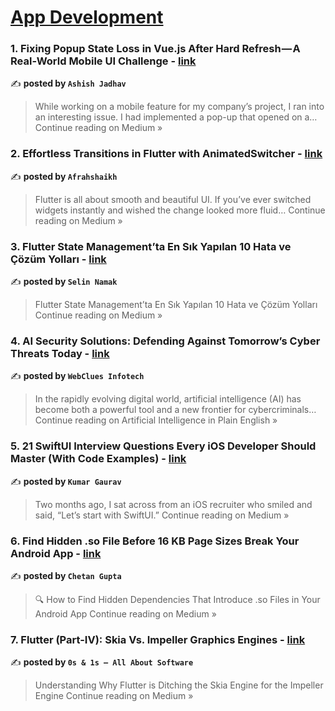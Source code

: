 
<h1><a href=https://medium.com/tag/mobile-app-development/recommended target="_blank" rel="noopener noreferrer">App Development</a></h1>
<h3>1. Fixing Popup State Loss in Vue.js After Hard Refresh — A Real-World Mobile UI Challenge - <a href="https://medium.com/@ashishjadhav28999/fixing-popup-state-loss-in-vue-js-after-hard-refresh-a-real-world-mobile-ui-challenge-979a7469fdd8?source=rss------mobile_app_development-5" target="_blank" rel="noopener noreferrer">link</a></h3>

✍️ **posted by `Ashish Jadhav`**

<blockquote>While working on a mobile feature for my company’s project, I ran into an interesting issue. I had implemented a pop-up that opened on a…
Continue reading on Medium »</blockquote>

<h3>2. Effortless Transitions in Flutter with AnimatedSwitcher - <a href="https://medium.com/@afrah02shaikh/effortless-transitions-in-flutter-with-animatedswitcher-1b1c1f6549cb?source=rss------mobile_app_development-5" target="_blank" rel="noopener noreferrer">link</a></h3>

✍️ **posted by `Afrahshaikh`**

<blockquote>Flutter is all about smooth and beautiful UI. If you’ve ever switched widgets instantly and wished the change looked more fluid…
Continue reading on Medium »</blockquote>

<h3>3. Flutter State Management’ta En Sık Yapılan 10 Hata ve Çözüm Yolları - <a href="https://medium.com/@selinnamak/flutter-state-managementta-en-s%C4%B1k-yap%C4%B1lan-10-hata-ve-%C3%A7%C3%B6z%C3%BCm-yollar%C4%B1-5a262f9cd00d?source=rss------mobile_app_development-5" target="_blank" rel="noopener noreferrer">link</a></h3>

✍️ **posted by `Selin Namak`**

<blockquote>Flutter State Management’ta En Sık Yapılan 10 Hata ve Çözüm Yolları
Continue reading on Medium »</blockquote>

<h3>4. AI Security Solutions: Defending Against Tomorrow’s Cyber Threats Today️ - <a href="https://ai.plainenglish.io/ai-security-solutions-defending-against-tomorrows-cyber-threats-today-%EF%B8%8F-154e2a6a8ca2?source=rss------mobile_app_development-5" target="_blank" rel="noopener noreferrer">link</a></h3>

✍️ **posted by `WebClues Infotech`**

<blockquote>In the rapidly evolving digital world, artificial intelligence (AI) has become both a powerful tool and a new frontier for cybercriminals…
Continue reading on Artificial Intelligence in Plain English »</blockquote>

<h3>5. 21 SwiftUI Interview Questions Every iOS Developer Should Master (With Code Examples) - <a href="https://medium.com/@kumar.gaurav.sri99/21-swiftui-interview-questions-every-ios-developer-should-master-with-code-examples-91e6d8fa2477?source=rss------mobile_app_development-5" target="_blank" rel="noopener noreferrer">link</a></h3>

✍️ **posted by `Kumar Gaurav`**

<blockquote>Two months ago, I sat across from an iOS recruiter who smiled and said, “Let’s start with SwiftUI.”
Continue reading on Medium »</blockquote>

<h3>6. Find Hidden .so File Before 16 KB Page Sizes Break Your Android App - <a href="https://chetan-garg36.medium.com/find-hidden-so-file-before-16-kb-page-sizes-break-your-android-app-e7e92908808d?source=rss------mobile_app_development-5" target="_blank" rel="noopener noreferrer">link</a></h3>

✍️ **posted by `Chetan Gupta`**

<blockquote>🔍 How to Find Hidden Dependencies That Introduce .so Files in Your Android App
Continue reading on Medium »</blockquote>

<h3>7. Flutter (Part-IV): Skia Vs. Impeller Graphics Engines - <a href="https://medium.com/@0s.and.1s/flutter-part-iv-skia-vs-impeller-graphics-engines-33327e408ba8?source=rss------mobile_app_development-5" target="_blank" rel="noopener noreferrer">link</a></h3>

✍️ **posted by `0s & 1s — All About Software`**

<blockquote>Understanding Why Flutter is Ditching the Skia Engine for the Impeller Engine
Continue reading on Medium »</blockquote>

